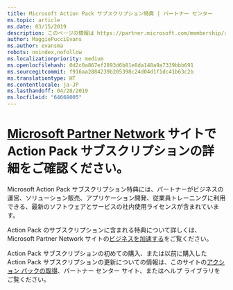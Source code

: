```yaml
---
title: Microsoft Action Pack サブスクリプション特典 | パートナー センター
ms.topic: article
ms.date: 03/15/2019
description: このページの情報は https://partner.microsoft.com/membership/internal-use-software に移動されました。
author: MaggiePucciEvans
ms.author: evansma
robots: noindex,nofollow
ms.localizationpriority: medium
ms.openlocfilehash: 0d2c0a867ef2893d6b81e8da148a9a7339bbb691
ms.sourcegitcommit: f916aa2884239b205398c24d04d1f1dc41b63c2b
ms.translationtype: HT
ms.contentlocale: ja-JP
ms.lasthandoff: 04/28/2019
ms.locfileid: "64668005"
---
```

# <a name="get-action-pack-subscription-details-on-the-microsoft-partner-networkhttpspartnermicrosoftcommembershipinternal-use-software-site"></a>[Microsoft Partner Network](https://partner.microsoft.com/membership/internal-use-software) サイトで Action Pack サブスクリプションの詳細をご確認ください。 

Microsoft Action Pack サブスクリプション特典には、パートナーがビジネスの運営、ソリューション販売、アプリケーション開発、従業員トレーニングに利用できる、最新のソフトウェアとサービスの社内使用ライセンスが含まれています。

Action Pack のサブスクリプションに含まれる特典について詳しくは、Microsoft Partner Network サイトの[ビジネスを加速する](https://partner.microsoft.com/membership/internal-use-software)をご覧ください。   

Action Pack サブスクリプションの初めての購入、または以前に購入した Action Pack サブスクリプションの更新についての情報は、このサイトの[アクション パックの取得](mpn-get-action-pack.md)、パートナー センター サイト、またはヘルプ ライブラリをご覧ください。


